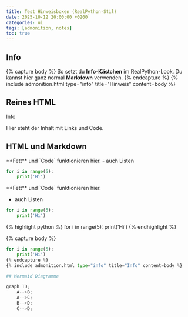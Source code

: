 ```yaml
---
title: Test Hinweisboxen (RealPython-Stil)
date: 2025-10-12 20:00:00 +0200
categories: ui
tags: [admonition, notes]
toc: true
---
```




## Info

{% capture body %}
So setzt du **Info-Kästchen** im RealPython-Look.
Du kannst hier ganz normal **Markdown** verwenden.
{% endcapture %}
{% include admonition.html type="info" title="Hinweis" content=body %}

## Reines HTML

<div class="admonition info">
  <div class="admonition-title"><span class="adm-icon"></span>Info</div>
  <p>Hier steht der Inhalt mit Links und Code.</p>
</div>

## HTML und Markdown

<div class="admonition info" markdown="1">
  **Fett** und `Code` funktionieren hier.
  - auch Listen
  
  ```python
  for i in range(5):
      print('Hi')
  ```
</div>

<div class="admonition info" markdown="1">
**Fett** und `Code` funktionieren hier.
  
- auch Listen

```python
for i in range(5):
    print('Hi')
```
</div>


<div class="admonition info" markdown="1">
  {% highlight python %}
for i in range(5):
    print('Hi')
  {% endhighlight %}
</div>

{% capture body %}
```python
for i in range(5):
    print('Hi')
{% endcapture %}
{% include admonition.html type="info" title="Info" content=body %}

## Mermaid Diagramme

graph TD;
    A-->B;
    A-->C;
    B-->D;
    C-->D;

